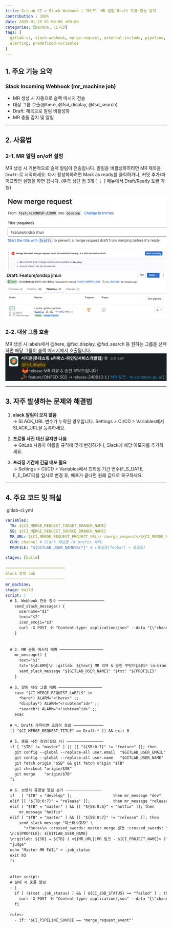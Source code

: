 ```yaml
---
title: GitLab CI × Slack Webhook | 가이드- MR 알림·Draft 토글·충돌 감지
contribution : 100%
date: 2025-01-25 01:00:00 +09:00
categories: [DevOps, CI-CD]
tags: [
  gitlab-ci, slack-webhook, merge-request, external-include, pipeline, bash,
  alerting, predefined-variables
]
---
```



## 1. 주요 기능 요약

### Slack Incoming Webhook (mr_machine job)
- MR 생성 시 자동으로 슬랙 메시지 전송
- 대상 그룹 호출(@here, @fsd_display, @fsd_search)
- Draft: 제목으로 알림 비활성화
- MR 충돌 감지 및 알림

---

## 2. 사용법

### 2-1. MR 알림 on/off 설정
MR 생성 시 기본적으로 슬랙 알림이 전송됩니다. 알림을 비활성화하려면 MR 제목을 `Draft:`로 시작하세요.
다시 활성화하려면 Mark as ready를 클릭하거나, 커밋 추가/파이프라인 실행을 하면 됩니다. (우측 상단 점 3개 [ ⋮ ] 메뉴에서 Draft/Ready 토글 가능)

![MR 알림 on/off](/assets/img/2025-01-25/2025-01-25-gitlab_ci_2024_1.png)
![MR 알림 Draft 예시](/assets/img/2025-01-25/2025-01-25-gitlab_ci_2024_2.png)
![MR 알림 Ready 예시](/assets/img/2025-01-25/2025-01-25-gitlab_ci_2024_3.png)

### 2-2. 대상 그룹 호출
MR 생성 시 labels에서 @here, @fsd_display, @fsd_search 등 원하는 그룹을 선택하면 해당 그룹이 슬랙 메시지에서 호출됩니다.
![대상 그룹 호출 예시2](/assets/img/2025-01-25/2025-01-25-gitlab_ci_2024_4.png)

---

## 3. 자주 발생하는 문제와 해결법

1. **slack 알림이 오지 않음**  
→ SLACK_URL 변수가 누락된 경우입니다. Settings > CI/CD > Variables에서 SLACK_URL을 등록하세요.

1. **프로필 사진 대신 글자만 나옴**  
→ GitLab 사용자 이름을 규칙에 맞게 변경하거나, Slack에 해당 이모지를 추가하세요.

1. **프리징 기간에 긴급 배포 필요**  
→ Settings > CI/CD > Variables에서 프리징 기간 변수(F_S_DATE, F_E_DATE)를 임시로 변경 후, 배포가 끝나면 원래 값으로 복구하세요.

---

## 4. 주요 코드 및 해설


.gitlab-ci.yml
```yaml
variables:
  TB: ${CI_MERGE_REQUEST_TARGET_BRANCH_NAME}
  SB: ${CI_MERGE_REQUEST_SOURCE_BRANCH_NAME}
  MR_URL: ${CI_MERGE_REQUEST_PROJECT_URL}/-/merge_requests/${CI_MERGE_REQUEST_IID}
  CHN: channel # Slack 채널명 (# prefix 제외)
  PROFILE: "${GITLAB_USER_NAME%%(*}" # (홍길동(foobar) → 홍길동)
```

```yaml
stages: [build]

──────────────────────────
Slack 알림 Job
──────────────────────────
mr_machine:
stage: build
script: |
  # 1. Webhook 전송 함수 ────────────────────
    send_slack_message() {
      username="$1"
      text="$2"
      icon_emoji="$3"
      curl -X POST -H "Content-type: application/json" --data "{\"channel\": \"#${CHN}\", \"username\": \"${username}\", \"text\":\"${text}\", \"icon_emoji\": \":${icon_emoji}:\" }" $SLACK_URL
    }


  # 2. MR 공통 메시지 래퍼 ───────────────────
    mr_message() {
      text="$1"
      txt="${ALARM}\n :gitlab: ${text} MR 리뷰 & 승인 부탁드립니다! \n:branch: ${SB} → ${TB} ( <${MR_URL}|MR 링크 - ${CI_PROJECT_NAME}> )"
      send_slack_message "${GITLAB_USER_NAME}" "$txt" "${PROFILE}"
    }

  # 3. 알림 대상 그룹 매핑 ───────────────────
    case "$CI_MERGE_REQUEST_LABELS" in
      *here*) ALARM="<!here>" ;;
      *display*) ALARM="<!subteam^id>" ;;
      *search*) ALARM="<!subteam^id>" ;;
    esac

  # 4. Draft 제목이면 조용히 종료 ─────────────
  [[ "$CI_MERGE_REQUEST_TITLE" == Draft:* ]] && exit 0

  # 5. 충돌 사전 점검(필요 시) ────────────────
  if [ "$TB" != "master" ] || [[ "${SB:0:7}" != "feature" ]]; then
    git config --global --replace-all user.email  "$GITLAB_USER_EMAIL"
    git config --global --replace-all user.name   "$GITLAB_USER_NAME"
    git fetch origin "$SB" && git fetch origin "$TB"
    git checkout "origin/$SB"
    git merge    "origin/$TB"
  fi

  # 6. 브랜치 유형별 알림 분기 ────────────────
  if   [ "$TB" = "develop" ];                  then mr_message "dev"
  elif [[ "${TB:0:7}" = "release" ]];          then mr_message "release"
  elif [ "$TB" = "master" ] && [[ "${SB:0:6}" = "hotfix" ]]; then
      mr_message "hotfix"
  elif [ "$TB" = "master" ] && [[ "${SB:0:7}" != "release" ]]; then
      send_slack_message "마스터수호자" \
        "<!here>\n :crossed_swords: master merge 발견 :crossed_swords: \
  \n:${PROFILE}: ${GITLAB_USER_NAME}
  \n:gitlab: ${SB} → ${TB} ( <${MR_URL}|MR 링크 - ${CI_PROJECT_NAME}> )"
  "judge"
  echo "Master MR FAIL" > .job_status
  exit 93
  fi


  after_script:
  # 실패 시 충돌 알림
  - |
    if [ !$(cat .job_status) ] && [ ${CI_JOB_STATUS} == "failed" ] ; then
      curl -X POST -H "Content-type: application/json" --data "{\"channel\": \"#channel\", \"username\": \"${GITLAB_USER_NAME}\", \"text\":\" :branch: 충돌 발생 :broken_branch:\n:폭발: ${SB} → ${TB} ( <${MR_URL}|MR 링크 - ${CI_PROJECT_NAME}> ) \", \"icon_emoji\": \":${GITLAB_USER_NAME%%(*}:\" }" $SLACK_URL
    fi

  rules:
    - if: '$CI_PIPELINE_SOURCE == "merge_request_event"'
```